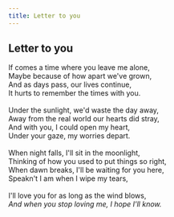 ```yaml
---
title: Letter to you
---
```


<style>
  .dflower {
    left: 500px
  }
</style>

<body>
  <h2 class="poem">Letter to you</h2>
  <p class="poem">If comes a time where you leave me alone,<br>Maybe because of how apart we've grown,<br>And as days pass, our lives continue,<br>It hurts to remember the times with you.<br><br>Under the sunlight, we'd waste the day away,<br>Away from the real world our hearts did stray,<br>And with you, I could open my heart,  <br>Under your gaze, my worries depart.<br><br>When night falls, I'll sit in the moonlight,<br>Thinking of how you used to put things so right,<br>When dawn breaks, I'll be waiting for you here,<br>Speakn't I am when I wipe my tears,<br><br>I'll love you for as long as the wind blows,<br><i>And when you stop loving me, I hope I'll know.</i></p>
</body>